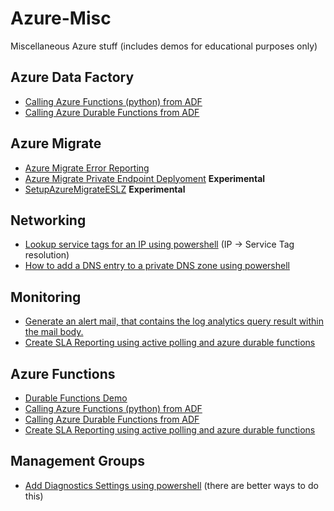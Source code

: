 # Azure-Misc
Miscellaneous Azure stuff (includes demos for educational purposes only)

## Azure Data Factory
* [Calling Azure Functions (python) from ADF](adf-azfunc)
* [Calling Azure Durable Functions from ADF](adf-calling-durable-functions)

## Azure Migrate
* [Azure Migrate Error Reporting](azure-migrate-error-reporting)
* [Azure Migrate Private Endpoint Deplyoment](azure-migrate-private-deployment) **Experimental**
* [SetupAzureMigrateESLZ](SetupAzureMigrateESLZ) **Experimental**

## Networking
* [Lookup service tags for an IP using powershell](servicetags)  (IP -> Service Tag resolution)
* [How to add a DNS entry to a private DNS zone using powershell](addPublicIpToPrivateDnsZone)

## Monitoring
* [Generate an alert mail, that contains the log analytics query result within the mail body.](customLogAlertingMail)
* [Create SLA Reporting using active polling and azure durable functions](sla-reporting)


## Azure Functions
* [Durable Functions Demo](durable-functions-demo)
* [Calling Azure Functions (python) from ADF](adf-azfunc)
* [Calling Azure Durable Functions from ADF](adf-calling-durable-functions)
* [Create SLA Reporting using active polling and azure durable functions](sla-reporting)

## Management Groups
* [Add Diagnostics Settings using powershell](managementgroup-diagnostic-settings)  (there are better ways to do this)



